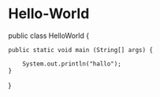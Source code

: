 # Hello-World

public class HelloWorld {

    public static void main (String[] args) {
    
        System.out.println("hallo");
    }

}
